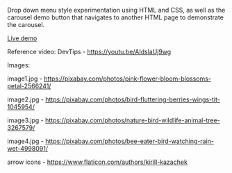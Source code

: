 Drop down menu style experimentation using HTML and CSS, as well as the carousel demo button that navigates to another HTML page to demonstrate the carousel.

[Live demo](https://kxzd.github.io/dropdown/)

Reference video: DevTips - https://youtu.be/AIdslaUj9wg

Images:

image1.jpg - https://pixabay.com/photos/pink-flower-bloom-blossoms-petal-2566241/

image2.jpg - https://pixabay.com/photos/bird-fluttering-berries-wings-tit-1045954/

image3.jpg - https://pixabay.com/photos/nature-bird-wildlife-animal-tree-3267579/

image4.jpg - https://pixabay.com/photos/bee-eater-bird-watching-rain-wet-4998091/

arrow icons - https://www.flaticon.com/authors/kirill-kazachek
